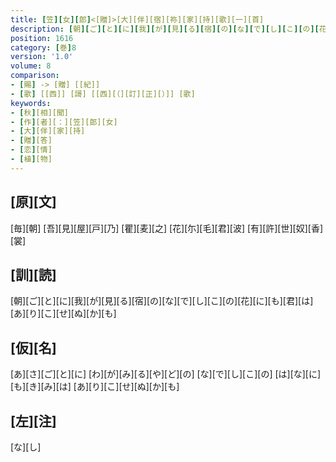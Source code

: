 ```yaml
---
title: [笠][女][郎]<[贈]>[大][伴][宿][祢][家][持][歌][一][首]
description: [朝][ご][と][に][我][が][見][る][宿][の][な][で][し][こ][の][花][に][も][君][は][あ][り][こ][せ][ぬ][か][も]
position: 1616
category: [巻]8
version: '1.0'
volume: 8
comparison:
- [賜] -> [贈] [[紀]]
- [歌] [[西]] [謌] [[西][（][訂][正][）]] [歌]
keywords:
- [秋][相][聞]
- [作][者][：][笠][郎][女]
- [大][伴][家][持]
- [贈][答]
- [恋][情]
- [植][物]
---
```


## [原][文]

[毎][朝] [吾][見][屋][戸][乃] [瞿][麦][之] [花][尓][毛][君][波] [有][許][世][奴][香][裳]

## [訓][読]

[朝][ご][と][に][我][が][見][る][宿][の][な][で][し][こ][の][花][に][も][君][は][あ][り][こ][せ][ぬ][か][も]

## [仮][名]

[あ][さ][ご][と][に] [わ][が][み][る][や][ど][の] [な][で][し][こ][の] [は][な][に][も][き][み][は] [あ][り][こ][せ][ぬ][か][も]

## [左][注]

[な][し]
